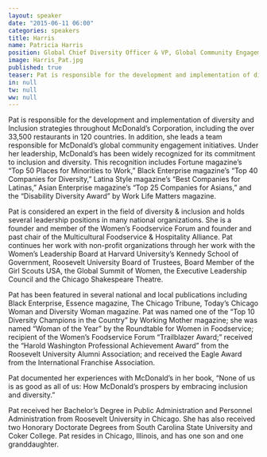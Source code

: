 ```yaml
---
layout: speaker
date: "2015-06-11 06:00"
categories: speakers
title: Harris 
name: Patricia Harris 
position: Global Chief Diversity Officer & VP, Global Community Engagement for the MCDONALD’S CORPORATION
image: Harris_Pat.jpg
published: true
teaser: Pat is responsible for the development and implementation of diversity and Inclusion strategies throughout McDonald’s Corporation, including the over 33,500 restaurants in 120 countries.
in: null
tw: null
ww: null
---
```

Pat is responsible for the development and implementation of diversity and Inclusion strategies throughout McDonald’s Corporation, including the over 33,500 restaurants in 120 countries. In addition, she leads a team responsible for McDonald’s global community engagement initiatives. Under her leadership, McDonald’s has been widely recognized for its commitment to inclusion and diversity. This recognition includes Fortune magazine’s “Top 50 Places for Minorities to Work,” Black Enterprise magazine’s “Top 40 Companies for Diversity,” Latina Style magazine’s “Best Companies for Latinas,” Asian Enterprise magazine’s “Top 25 Companies for Asians,” and the “Disability Diversity Award” by Work Life Matters magazine.  

Pat is considered an expert in the field of diversity & inclusion and holds several leadership positions in many national organizations. She is a founder and member of the Women’s Foodservice Forum and founder and past chair of the Multicultural Foodservice & Hospitality Alliance. Pat continues her work with non-profit organizations through her work with the Women’s Leadership Board at Harvard University’s Kennedy School of Government, Roosevelt University Board of Trustees, Board Member of the Girl Scouts USA, the Global Summit of Women, the Executive Leadership Council and the Chicago Shakespeare Theatre.

Pat has been featured in several national and local publications including Black Enterprise, Essence magazine, The Chicago Tribune, Today’s Chicago Woman and Diversity Woman magazine. Pat was named one of the “Top 10 Diversity Champions in the Country” by Working Mother magazine; she was named “Woman of the Year” by the Roundtable for Women in Foodservice; recipient of the Women’s Foodservice Forum “Trailblazer Award;” received the “Harold Washington Professional Achievement Award” from the Roosevelt University Alumni Association; and received the Eagle Award from the International Franchise Association.

Pat documented her experiences with McDonald’s in her book, “None of us is as good as all of us: How McDonald’s prospers by embracing inclusion and diversity.” 

Pat received her Bachelor’s Degree in Public Administration and Personnel Administration from Roosevelt University in Chicago. She has also received two Honorary Doctorate Degrees from South Carolina State University and Coker College. Pat resides in Chicago, Illinois, and has one son and one granddaughter. 
